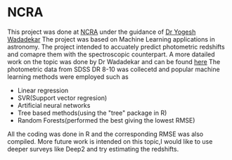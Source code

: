 # NCRA
This project was done at [NCRA](http://ncra.tifr.res.in/) under the guidance of [Dr Yogesh Wadadekar]( http://www.ncra.tifr.res.in:8081/~yogesh/)
The project was based on Machine Learning applications in astronomy.
The project intended to accuately predict photometric redshifts and comapre them with the spectroscopic counterpart.
A more datailed work on the topic was done by Dr Wadadekar and can be found [here](http://adsabs.harvard.edu/abs/2005PASP..117...79W)
The photometric data from SDSS DR 8-10 was collecetd and popular machine learning methods were employed such as
* Linear regression
* SVR(Support vector regresion)
* Artificial neural networks
* Tree based methods(using the "tree" package in R)
* Random Forests(performed the best giving the lowest RMSE)

All the coding was done in R and the corresponding RMSE was also compiled.
More future work is intended on this topic,I would like to use deeper surveys like Deep2 and try estimating the redshifts.


